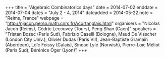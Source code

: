 +++
title = "Algebraic Combinatorics days"
date = 2014-07-02
enddate = 2014-07-04
dates = "July 2 - 4, 2014"
dateadded = 2014-05-22
note = "Reims, France"
webpage = "http://njacon.perso.math.cnrs.fr/Acortanglais.html"
organisers = "Nicolas Jacon (Reims), Cédric Lecouvey (Tours), Peng Shan (Caen)"
speakers = "Tristan Bozec (Paris Sud), Fabrizio Caselli (Bologne), Maud De Visscher (London City Univ.), Olivier Dudas (Paris VII), Jean-Baptiste Gramain (Aberdeen), Loïc Foissy (Calais), Sinead Lyle (Norwish), Pierre-Loïc Méliot (Paris Sud), Bérénice Oger (Lyon)"
+++
